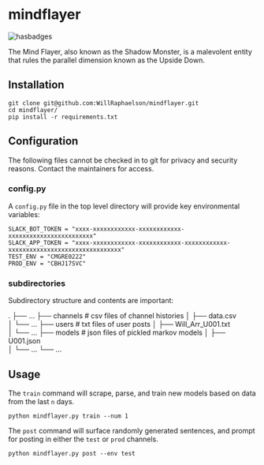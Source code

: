 # mindflayer
![hasbadges](https://z2x6abi6e2.execute-api.us-east-1.amazonaws.com/v1/hasbadges?user=hinnefe2&repo=gitrisky)

The Mind Flayer, also known as the Shadow Monster, is a malevolent entity that rules the parallel dimension known as the Upside Down.

## Installation
```
git clone git@github.com:WillRaphaelson/mindflayer.git
cd mindflayer/
pip install -r requirements.txt
```

## Configuration
The following files cannot be checked in to git for privacy and security reasons. Contact the maintainers for access.

### config.py
A `config.py` file in the top level directory will provide key environmental variables:

```
SLACK_BOT_TOKEN = "xxxx-xxxxxxxxxxxx-xxxxxxxxxxxx-xxxxxxxxxxxxxxxxxxxxxxxx"
SLACK_APP_TOKEN = "xxxx-xxxxxxxxxxxx-xxxxxxxxxxxx-xxxxxxxxxxxx-xxxxxxxxxxxxxxxxxxxxxxxxxxxxxxxx"
TEST_ENV = "CMGRE0222"
PROD_ENV = "CBHJ17SVC"
```

### subdirectories
Subdirectory structure and contents are important:

  .
  ├── ...
  ├── channels               # csv files of channel histories
  │   ├── data.csv           
  │   └── ...
  ├── users                  # txt files of user posts
  │   ├── Will_Arr_U001.txt         
  │   └── ...
  ├── models                 # json files of pickled markov models
  │   ├── U001.json         
  │   └── ...
  └── ...


## Usage
The `train` command will scrape, parse, and train new models based on data from the last `n` days.

```
python mindflayer.py train --num 1
```

The `post` command will surface randomly generated sentences, and prompt for posting in either the `test` or `prod` channels.

```
python mindflayer.py post --env test
```
